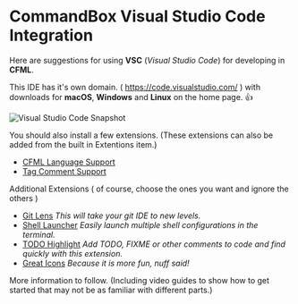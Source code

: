 # CommandBox Visual Studio Code Integration

Here are suggestions for using **VSC** (_Visual Studio Code_) for developing in **CFML**.

This IDE has it's own domain. ( https://code.visualstudio.com/ ) with downloads for **macOS**, **Windows** and **Linux** on the home page. :+1:

![Visual Studio Code Snapshot](https://code.visualstudio.com/home/home-screenshot-win-lg.png)

You should also install a few extensions. (These extensions can also be added from the built in Extentions item.)

- [CFML Language Support](https://marketplace.visualstudio.com/items?itemName=ilich8086.ColdFusion)
- [Tag Comment Support](https://marketplace.visualstudio.com/items?itemName=trst.cfml-comment-tags)

Additional Extensions ( of course, choose the ones you want and ignore the others )

- [Git Lens](https://marketplace.visualstudio.com/items?itemName=eamodio.gitlens) _This will take your git IDE to new levels._
- [Shell Launcher](https://marketplace.visualstudio.com/items?itemName=Tyriar.shell-launcher) _Easily launch multiple shell configurations in the terminal._
- [TODO Highlight](https://marketplace.visualstudio.com/items?itemName=wayou.vscode-todo-highlight) _Add TODO, FIXME or other comments to code and find quickly with this extension._
- [Great Icons](https://marketplace.visualstudio.com/items?itemName=emmanuelbeziat.vscode-great-icons) _Because it is more fun, nuff said!_

More information to follow. (Including video guides to show how to get started that may not be as familiar with different parts.)
